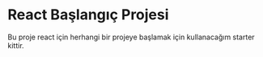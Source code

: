 # React Başlangıç Projesi

Bu proje react için herhangi bir projeye başlamak için kullanacağım starter kittir.